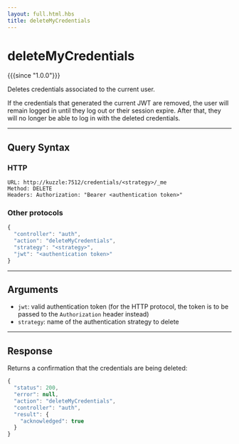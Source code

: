 ```yaml
---
layout: full.html.hbs
title: deleteMyCredentials
---
```


# deleteMyCredentials

{{{since "1.0.0"}}}

Deletes credentials associated to the current user.

If the credentials that generated the current JWT are removed, the user will remain logged in until they log out or their session expire. After that, they will no longer be able to log in with the deleted credentials.

---

## Query Syntax

### HTTP

```http
URL: http://kuzzle:7512/credentials/<strategy>/_me
Method: DELETE  
Headers: Authorization: "Bearer <authentication token>"
```

### Other protocols

```js
{
  "controller": "auth",
  "action": "deleteMyCredentials",
  "strategy": "<strategy>",
  "jwt": "<authentication token>"
}
```

---

## Arguments

* `jwt`: valid authentication token (for the HTTP protocol, the token is to be passed to the `Authorization` header instead)
* `strategy`: name of the authentication strategy to delete

---

## Response

Returns a confirmation that the credentials are being deleted:

```js
{
  "status": 200,
  "error": null,
  "action": "deleteMyCredentials",
  "controller": "auth",
  "result": {
    "acknowledged": true
  }
}
```
